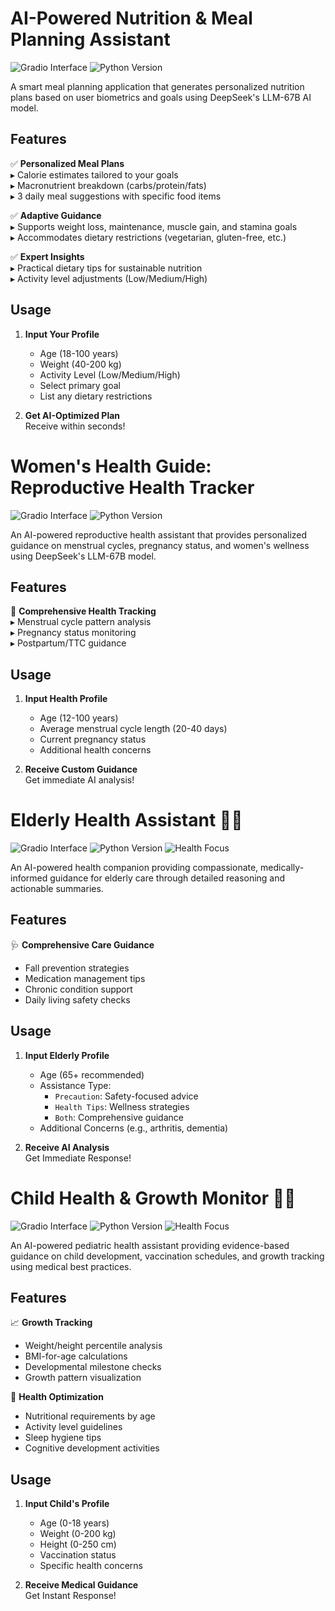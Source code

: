 # AI-Powered Nutrition & Meal Planning Assistant

![Gradio Interface](https://img.shields.io/badge/Interface-Gradio-FF4B4B?logo=gradio)
![Python Version](https://img.shields.io/badge/Python-3.8+-blue?logo=python)

A smart meal planning application that generates personalized nutrition plans based on user biometrics and goals using DeepSeek's LLM-67B AI model.

## Features

✅ **Personalized Meal Plans**  
▸ Calorie estimates tailored to your goals  
▸ Macronutrient breakdown (carbs/protein/fats)  
▸ 3 daily meal suggestions with specific food items  

✅ **Adaptive Guidance**  
▸ Supports weight loss, maintenance, muscle gain, and stamina goals  
▸ Accommodates dietary restrictions (vegetarian, gluten-free, etc.)  

✅ **Expert Insights**  
▸ Practical dietary tips for sustainable nutrition  
▸ Activity level adjustments (Low/Medium/High)  

## Usage

1. **Input Your Profile**
   - Age (18-100 years)
   - Weight (40-200 kg)
   - Activity Level (Low/Medium/High)
   - Select primary goal
   - List any dietary restrictions

2. **Get AI-Optimized Plan**  
   Receive within seconds!

# Women's Health Guide: Reproductive Health Tracker

![Gradio Interface](https://img.shields.io/badge/Interface-Gradio-FF4B4B?logo=gradio)
![Python Version](https://img.shields.io/badge/Python-3.8+-blue?logo=python)

An AI-powered reproductive health assistant that provides personalized guidance on menstrual cycles, pregnancy status, and women's wellness using DeepSeek's LLM-67B model.

## Features

🌺 **Comprehensive Health Tracking**  
▸ Menstrual cycle pattern analysis  
▸ Pregnancy status monitoring  
▸ Postpartum/TTC guidance  

## Usage

1. **Input Health Profile**
   - Age (12-100 years)
   - Average menstrual cycle length (20-40 days)
   - Current pregnancy status
   - Additional health concerns

2. **Receive Custom Guidance**  
   Get immediate AI analysis!

# Elderly Health Assistant 👴👵

![Gradio Interface](https://img.shields.io/badge/Interface-Gradio-FF4B4B?logo=gradio)
![Python Version](https://img.shields.io/badge/Python-3.8+-blue?logo=python)
![Health Focus](https://img.shields.io/badge/Focus-Elderly_Care-2EA043)

An AI-powered health companion providing compassionate, medically-informed guidance for elderly care through detailed reasoning and actionable summaries.

## Features

🩺 **Comprehensive Care Guidance**
- Fall prevention strategies
- Medication management tips
- Chronic condition support
- Daily living safety checks

## Usage

1. **Input Elderly Profile**
   - Age (65+ recommended)
   - Assistance Type: 
     - `Precaution`: Safety-focused advice
     - `Health Tips`: Wellness strategies 
     - `Both`: Comprehensive guidance
   - Additional Concerns (e.g., arthritis, dementia)

2. **Receive AI Analysis**  
    Get Immediate Response!

# Child Health & Growth Monitor 👶🏥

![Gradio Interface](https://img.shields.io/badge/Interface-Gradio-FF4B4B?logo=gradio)
![Python Version](https://img.shields.io/badge/Python-3.8+-blue?logo=python)
![Health Focus](https://img.shields.io/badge/Focus-Child_Wellness-FFD700)

An AI-powered pediatric health assistant providing evidence-based guidance on child development, vaccination schedules, and growth tracking using medical best practices.

## Features

📈 **Growth Tracking**
- Weight/height percentile analysis
- BMI-for-age calculations
- Developmental milestone checks
- Growth pattern visualization

🍎 **Health Optimization**
- Nutritional requirements by age
- Activity level guidelines
- Sleep hygiene tips
- Cognitive development activities

## Usage

1. **Input Child's Profile**
   - Age (0-18 years)
   - Weight (0-200 kg)
   - Height (0-250 cm)
   - Vaccination status
   - Specific health concerns

2. **Receive Medical Guidance**  
   Get Instant Response!
